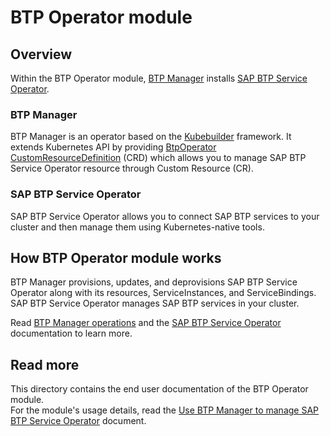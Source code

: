 # BTP Operator module

## Overview

Within the BTP Operator module, [BTP Manager](https://github.com/kyma-project/btp-manager) installs [SAP BTP Service Operator](https://github.com/SAP/sap-btp-service-operator/blob/main/README.md).

### BTP Manager

BTP Manager is an operator based on the [Kubebuilder](https://github.com/kubernetes-sigs/kubebuilder) framework. It extends Kubernetes API by providing [BtpOperator CustomResourceDefinition](https://github.com/kyma-project/btp-manager/blob/main/config/crd/bases/operator.kyma-project.io_btpoperators.yaml) (CRD) which allows you to manage SAP BTP Service Operator resource through Custom Resource (CR). 

### SAP BTP Service Operator

SAP BTP Service Operator allows you to connect SAP BTP services to your cluster and then manage them using Kubernetes-native tools.

## How BTP Operator module works

BTP Manager provisions, updates, and deprovisions SAP BTP Service Operator along with its resources, ServiceInstances, and ServiceBindings. SAP BTP Service Operator manages SAP BTP services in your cluster.

Read [BTP Manager operations](../contributor/02-10-operations.md) and the [SAP BTP Service Operator](https://github.com/SAP/sap-btp-service-operator) documentation to learn more.

## Read more

This directory contains the end user documentation of the BTP Operator module.  
For the module's usage details, read the [Use BTP Manager to manage SAP BTP Service Operator](./02-10-usage.md) document.
